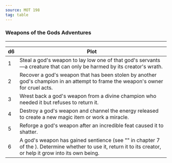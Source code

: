 ```yaml
---
source: MOT 198
tag: table
---
```


### Weapons of the Gods Adventures
---
|d6|Plot|
|----|------------|
|1|Steal a god's weapon to lay low one of that god's servants—a creature that can only be harmed by its creator's wrath.|
|2|Recover a god's weapon that has been stolen by another god's champion in an attempt to frame the weapon's owner for cruel acts.|
|3|Wrest back a god's weapon from a divine champion who needed it but refuses to return it.|
|4|Destroy a god's weapon and channel the energy released to create a new magic item or work a miracle.|
|5|Reforge a god's weapon after an incredible feat caused it to shatter.|
|6|A god's weapon has gained sentience (see "" in chapter 7 of the ). Determine whether to use it, return it to its creator, or help it grow into its own being.|
